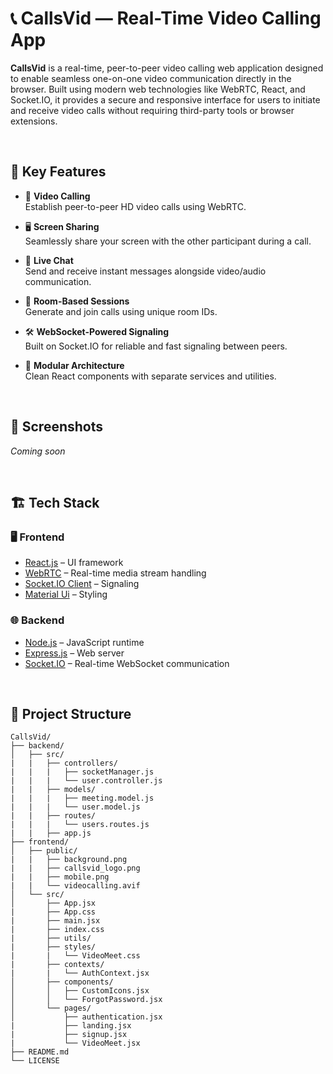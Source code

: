 # 📞 CallsVid — Real-Time Video Calling App</h1> 

**CallsVid** is a real-time, peer-to-peer video calling web application designed to enable seamless one-on-one video communication directly in the browser. Built using modern web technologies like WebRTC, React, and Socket.IO, it provides a secure and responsive interface for users to initiate and receive video calls without requiring third-party tools or browser extensions.

<br>

## 🎯 Key Features

- 🎥 **Video Calling**  
  Establish peer-to-peer HD video calls using WebRTC.

- 🖥️ **Screen Sharing**  
  Seamlessly share your screen with the other participant during a call.

- 💬 **Live Chat**  
  Send and receive instant messages alongside video/audio communication.

- 🔗 **Room-Based Sessions**  
  Generate and join calls using unique room IDs.

- 🛠️ **WebSocket-Powered Signaling**  
  Built on Socket.IO for reliable and fast signaling between peers.

- 🧩 **Modular Architecture**  
  Clean React components with separate services and utilities.

<br>

## 📸 Screenshots

<!-- Add screenshots or GIFs here -->
*Coming soon*

<br>

## 🏗️ Tech Stack

### 🖥️ Frontend
- [React.js](https://reactjs.org/) – UI framework
- [WebRTC](https://webrtc.org/) – Real-time media stream handling
- [Socket.IO Client](https://socket.io/docs/v4/client-api/) – Signaling
- [Material Ui](https://mui.com/) – Styling

### 🌐 Backend
- [Node.js](https://nodejs.org/) – JavaScript runtime
- [Express.js](https://expressjs.com/) – Web server
- [Socket.IO](https://socket.io/) – Real-time WebSocket communication

<br>

## 🧭 Project Structure

```plaintext
CallsVid/
├── backend/
│   ├── src/
|   |   ├── controllers/
|   |   |   ├── socketManager.js
|   |   |   └── user.controller.js
|   |   ├── models/
|   |   |   ├── meeting.model.js
|   |   |   └── user.model.js
|   |   ├── routes/
|   |   |   └── users.routes.js
|   |   ├── app.js             
├── frontend/
│   ├── public/
|   |   ├── background.png
|   |   ├── callsvid_logo.png
|   |   ├── mobile.png
|   |   └── videocalling.avif
│   └── src/
│       ├── App.jsx
|       ├── App.css
|       ├── main.jsx
|       ├── index.css
|       ├── utils/
|       ├── styles/
|       |   └── VideoMeet.css
|       ├── contexts/
|       |   └── AuthContext.jsx
│       ├── components/
│       │   ├── CustomIcons.jsx
│       │   └── ForgotPassword.jsx
│       └── pages/
│           ├── authentication.jsx
|           ├── landing.jsx
|           ├── signup.jsx
|           └── VideoMeet.jsx
├── README.md
└── LICENSE
